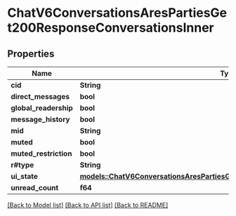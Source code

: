 # ChatV6ConversationsAresPartiesGet200ResponseConversationsInner

## Properties

Name | Type | Description | Notes
------------ | ------------- | ------------- | -------------
**cid** | **String** |  | 
**direct_messages** | **bool** |  | 
**global_readership** | **bool** |  | 
**message_history** | **bool** |  | 
**mid** | **String** |  | 
**muted** | **bool** |  | 
**muted_restriction** | **bool** |  | 
**r#type** | **String** |  | 
**ui_state** | [**models::ChatV6ConversationsAresPartiesGet200ResponseConversationsInnerUiState**](_chat_v6_conversations_ares_parties_get_200_response_conversations_inner_uiState.md) |  | 
**unread_count** | **f64** |  | 

[[Back to Model list]](../README.md#documentation-for-models) [[Back to API list]](../README.md#documentation-for-api-endpoints) [[Back to README]](../README.md)


